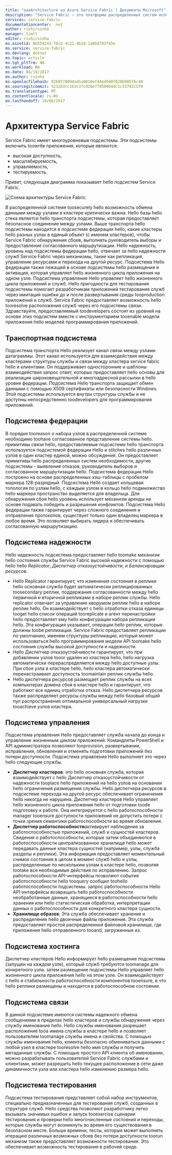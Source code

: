 ```yaml
---
title: "aaaArchitecture из Azure Service Fabric | Документы Microsoft"
description: "Service Fabric — это платформа распределенных систем используемых toobuild масштабируемые и надежные и легко управляемых приложений для облака hello. В этой статье показана архитектура hello Service Fabric."
services: service-fabric
documentationcenter: .net
author: rishirsinha
manager: timlt
editor: rishirsinha
ms.assetid: 6b554243-70cb-4c22-9b28-1a8b4703f45e
ms.service: service-fabric
ms.devlang: dotnet
ms.topic: article
ms.tgt_pltfrm: NA
ms.workload: NA
ms.date: 04/19/2017
ms.author: rsinha
ms.openlocfilehash: 0268578094ad1a0010ef44ed940f828b985f6c40
ms.sourcegitcommit: 523283cc1b3c37c428e77850964dc1c33742c5f0
ms.translationtype: MT
ms.contentlocale: ru-RU
ms.lasthandoff: 10/06/2017
---
```

# <a name="service-fabric-architecture"></a>Архитектура Service Fabric
Service Fabric имеет многоуровневые подсистемы. Эти подсистемы включить toowrite приложения, которые являются:

* высокая доступность,
* масштабируемость,
* управляемость,
* тестируемость.

Привет, следующая диаграмма показывает hello подсистем Service Fabric.

![Схема архитектуры Service Fabric](media/service-fabric-architecture/service-fabric-architecture.png)

В распределенной системе toosecurely hello возможность обмена данными между узлами в кластере критически важна. Hello базы hello стека является hello транспорта подсистемы, которая предоставляет безопасное соединение между узлами. Выше транспорта hello подсистемы находится в подсистеме федерации hello, какие кластеры hello разных узлах в единый объект (с именем кластеров), чтобы Service Fabric обнаружения сбоев, выполнять руководитель выборы и предоставление согласованного маршрутизации. Hello надежность, уровень над подсистемы федерации hello, отвечает за hello надежности служб Service Fabric через механизмы, такие как репликация, управление ресурсами и перехода на другой ресурс. Подсистема Hello федерации также лежащей в основе подсистемы hello размещение и активация, которая управляет hello жизненного цикла приложения на одном узле. Подсистема управления Hello управляет hello жизненного цикла приложений и служб. Hello пригодности для тестирования подсистемы помогает разработчикам приложений тестирования служб через имитация ошибки до и после развертывания среды tooproduction приложений и служб. Service Fabric предоставляет возможность hello tooresolve расположения служб через его подсистемы связи. Здравствуйте, предоставляемый toodevelopers состоят из уровней на основе этих подсистем вместе с инструментарием tooenable модели приложения hello моделей программирования приложений.

## <a name="transport-subsystem"></a>Транспортная подсистема
Подсистема транспорта Hello реализует канал связи между узлами датаграммы. Этот канал используется для взаимодействия между кластерами структуры службы и связи между кластера service fabric hello и клиентами. Он поддерживает односторонние и шаблоны взаимодействия запрос ответ, которых предоставляет hello основы для реализации широковещательной и многоадресной рассылки в hello уровня федерации. Подсистема Hello транспорта защищает обмен данными с помощью X509 сертификаты или безопасности Windows. Этой подсистемы используется внутри структуры службы и не доступны непосредственно toodevelopers для программирования приложений.

## <a name="federation-subsystem"></a>Подсистема федерации
В порядке tooreason о набора узлов в распределенной системе необходимо toohave согласованное представление системы hello. примитивы связи hello, предоставляемые подсистеме hello транспорта используется подсистемой федерации Hello и stitches hello различных узлов в один кластер единой, можно обсуждения. Он предоставляет примитивы hello распределенных систем необходимости, другие подсистемы - выявление отказов, руководитель выборов и согласованное маршрутизации hello. Подсистема федерации Hello построено на основе распределенных хэш-таблицы с пробелом маркера 128-разрядный. Подсистема Hello создает кольцевая топология по узлам hello, с каждым узлом в кольцо hello подмножество hello маркера пространство выделяется для владельца. Для обнаружения сбоя hello уровень использует механизм аренды на основе подавать победить и разрешения конфликтов. Подсистема Hello федерации также гарантирует через сложного соединения и отправления протоколов, существует только один владелец маркера в любое время. Это позволяет выбирать лидера и обеспечивать согласованную маршрутизацию.

## <a name="reliability-subsystem"></a>Подсистема надежности
Hello надежность подсистема предоставляет hello toomake механизм hello состояния службы Service Fabric высокой надежности с помощью hello hello *Replicator*, *Диспетчер отказоустойчивости*, и  *Балансировщик ресурсов*.

* Hello Replicator гарантирует, что изменения состояния в реплике hello основная служба будет автоматически реплицированных toosecondary реплик, поддержания согласованности между hello первичной и вторичной репликами в наборе реплик службы. Hello replicator отвечает за управление кворумом реплик hello в наборе реплик hello. Он взаимодействует с hello отработки отказа единицы tooget hello список операций tooreplicate и агент перенастройки hello предоставляет ему hello конфигурации набора репликации hello. Эта конфигурация указывает, операции hello реплик, которые должны toobe репликации. Service Fabric предоставляет репликации по умолчанию, именем структуры репликации, который может использоваться hello программирования модели API toomake hello состояния службы высокой доступности и надежности.
* Hello Диспетчер отказоустойчивости гарантирует, что при добавлении узлов tooor удален из кластера hello, hello нагрузка автоматически перераспределяется между hello доступные узлы. При сбое узла в кластере hello, hello кластера автоматически перенастраивает доступность toomaintain реплик службы hello.
* Hello диспетчера ресурсов размещает реплик службы на всех компьютерах домена сбоя в кластере hello и гарантирует, что работают все единиц отработки отказа. Hello диспетчера ресурсов также распределяет ресурсы службы между hello базовый общий пул распространения оптимальной универсальный нагрузки tooachieve узлов кластера.

## <a name="management-subsystem"></a>Подсистема управления
Подсистема управления Hello предоставляет служба начала до конца и управление жизненным циклом приложений. Командлеты PowerShell и API администратора позволяют tooprovision, развертывании, исправления, обновления и отменять подготовки приложений без потери доступности. Подсистема управления Hello выполняет это через hello следующие службы.

* **Диспетчер кластеров**: это hello основная служба, которая взаимодействует с hello Диспетчер отказоустойчивости от надежности tooplace hello приложений на hello узлов на основании hello ограничения размещения службы. Hello диспетчера ресурсов в подсистеме перехода на другой ресурс обеспечивает ограничения hello никогда не нарушена. Диспетчер кластеров Hello управляет hello жизненного цикла приложения hello от подготовки toode подготовку к работе. Она интегрируется с hello работоспособности manager tooensure доступности приложений не допустить потери с точки зрения семантики работоспособности во время обновления.
* **Диспетчер работоспособности**активирует наблюдение за работоспособностью приложений, служб и сущностей кластеров. Сведения о работоспособности, которые затем объединяются в работоспособности централизованное хранилище hello может передавать данные кластера сущностей (например, узлы, служба разделы и реплики). Эта информация предоставляет моментальный снимок состояния в целом в момент служб hello и узлы, распределенные по нескольким узлам в кластере hello, позволяя tootake все необходимые действия по исправлению. Запрос работоспособности API-интерфейсы позволяют события работоспособности hello tooquery сообщил toohello работоспособности подсистемы. запрос работоспособности Hello API-интерфейсы возвращать hello работоспособности необработанные данные, хранящиеся в работоспособности hello хранения или hello статистическая обработка, интерпретации данных о работоспособности для конкретного кластера сущности.
* **Хранилище образов**: Эта служба обеспечивает хранение и распределение hello двоичные файлы приложения. Эта служба предоставляет простой распределенной файловой хранилище, где приложения hello отправленного tooand, загруженные из.

## <a name="hosting-subsystem"></a>Подсистема хостинга
Диспетчер кластеров Hello информирует hello размещение подсистемы (запущен на каждом узле), который служб требуются toomanage для конкретного узла. затем размещение подсистемы Hello управляет hello жизненного цикла приложения hello на этом узле. Он взаимодействует с hello и стабильности работоспособности компонентов tooensure, в что hello реплики размещены и находятся в работоспособном состоянии.

## <a name="communication-subsystem"></a>Подсистема связи
В данной подсистеме имеются системы надежного обмена сообщениями в пределах hello кластеров и службы обнаружения через службу именование hello. Hello службы именования разрешает расположение tooa имена службы в кластере hello и позволяет пользователям toomanage службы имена и свойства. С помощью службы именования hello, клиенты безопасно обмениваться данными с любой узел в кластере tooresolve hello имя службы и получить метаданные службы. С помощью простого API клиента об именовании, можно разрабатывать пользователей Service Fabric службами и клиентами, может разрешить hello текущее расположение в сети даже динамичности узла или кластера hello изменению размера hello.

## <a name="testability-subsystem"></a>Подсистема тестирования
Подсистема тестирования представляет собой набор инструментов, специально предназначенных для тестирования служб, созданных в структуре служб. Hello средства позволяют разработчику легко вызывать значимых ошибок и запуск tooexercise сценарии тестирования и проверки hello многочисленные состояния и переходы, которые службы могут возникнуть во время его существования в безопасном месте. Больше времени, тесты, которые может выполнять итерацию различных возможных сбоев без потери доступности toorun механизм также предоставляет возможности тестирования. Это обеспечивает возможность тестирования в рабочей среде.

